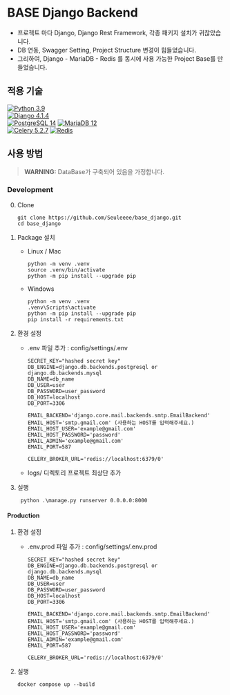﻿# BASE Django Backend

* 프로젝트 마다 Django, Django Rest Framework, 각종 패키지 설치가 귀찮았습니다.
* DB 연동, Swagger Setting, Project Structure 변경이 힘들었습니다.
* 그리하여, Django - MariaDB - Redis 를 동시에 사용 가능한 Project Base를 만들었습니다.


## 적용 기술

[![Python 3.9](https://img.shields.io/badge/Python-3.9-informational?style=flat&logo=python&logoColor=white&color=blue)](https://www.python.org/downloads/release/python-390/)  
[![Django 4.1.4](https://img.shields.io/badge/Django-4.1.4-informational?style=flat&logo=django&logoColor=white&color=green)](https://docs.djangoproject.com/en/4.1/releases/4.1.4/)  
[![PostgreSQL 14](https://img.shields.io/badge/PostgreSQL-14-informational?style=flat&logo=postgresql&logoColor=white&color=blue)](https://www.postgresql.org/about/news/postgresql-14-released-2314/)
[![MariaDB 12](https://img.shields.io/badge/MariaDB-12-informational?style=flat&logo=mariadb&logoColor=white&color=blue)](https://mariadb.org/)  
[![Celery 5.2.7](https://img.shields.io/badge/Celery-5.2.7-informational?style=flat&logo=celery&logoColor=white&color=green)](https://docs.celeryproject.org/en/stable/index.html)
[![Redis](https://img.shields.io/badge/Redis-latest-informational?style=flat&logo=redis&logoColor=white&color=red)](https://redis.io/)


## 사용 방법
> **WARNING:** DataBase가 구축되어 있음을 가정합니다.

### Development
0. Clone
    ```shell
    git clone https://github.com/Seuleeee/base_django.git
    cd base_django
    ```

1. Package 설치
   - Linux / Mac
       ```shell
       python -m venv .venv
       source .venv/bin/activate
       python -m pip install --upgrade pip
       ```
  
   - Windows
       ```shell
       python -m venv .venv
       .venv\Scripts\activate
       python -m pip install --upgrade pip
       pip install -r requirements.txt 
       ```  

2. 환경 설정
   - .env 파일 추가 : config/settings/.env
       ```text
       SECRET_KEY="hashed secret key"
       DB_ENGINE=django.db.backends.postgresql or django.db.backends.mysql
       DB_NAME=db_name
       DB_USER=user
       DB_PASSWORD=user_password
       DB_HOST=localhost
       DB_PORT=3306

       EMAIL_BACKEND='django.core.mail.backends.smtp.EmailBackend'
       EMAIL_HOST='smtp.gmail.com' (사용하는 HOST를 입력해주세요.)
       EMAIL_HOST_USER='example@gmail.com'
       EMAIL_HOST_PASSWORD='password'
       EMAIL_ADMIN='example@gmail.com'
       EMAIL_PORT=587
    
       CELERY_BROKER_URL='redis://localhost:6379/0'
       ```
   - logs/ 디렉토리 프로젝트 최상단 추가

3. 실행
   ```shell
    python .\manage.py runserver 0.0.0.0:8000
   ```
   
#### Production
1. 환경 설정
   - .env.prod 파일 추가 : config/settings/.env.prod
       ```text
       SECRET_KEY="hashed secret key"
       DB_ENGINE=django.db.backends.postgresql or django.db.backends.mysql
       DB_NAME=db_name
       DB_USER=user
       DB_PASSWORD=user_password
       DB_HOST=localhost
       DB_PORT=3306

       EMAIL_BACKEND='django.core.mail.backends.smtp.EmailBackend'
       EMAIL_HOST='smtp.gmail.com' (사용하는 HOST를 입력해주세요.)
       EMAIL_HOST_USER='example@gmail.com'
       EMAIL_HOST_PASSWORD='password'
       EMAIL_ADMIN='example@gmail.com'
       EMAIL_PORT=587
    
       CELERY_BROKER_URL='redis://localhost:6379/0'
       ```

2. 실행
    ```shell
    docker compose up --build
    ```